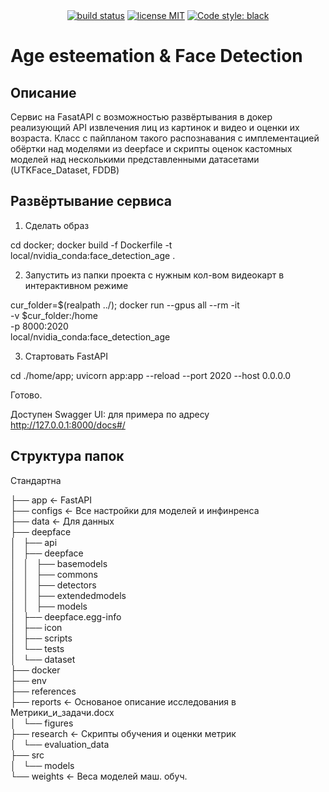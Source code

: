 
<div align="center">
  <a href="https://gitlab.com/ml_edu_tarasov/full_projects/face_p_age_detection/pipelines"><img src="https://gitlab.com/ml_edu_tarasov/full_projects/face_p_age_detection/badges/dev/pipeline.svg" alt="build status"></a>
  <a href="https://opensource.org/licenses/MIT"><img src="https://img.shields.io/badge/License-MIT-yellow.svg" alt="license MIT"></a>
  <a href="https://github.com/psf/black"><img src="https://img.shields.io/badge/code%20style-black-000000.svg" alt="Code style: black"></a>
</div>

# Age esteemation & Face Detection

## Описание

Сервис на FasatAPI с возможностью развёртывания в докер реализующий API извлечения лиц из картинок и видео и оценки их возраста. Класс с пайпланом такого распознавания с имплементацией обёртки над моделями из deepface и скрипты оценок кастомных моделей над несколькими представленными датасетами (UTKFace_Dataset, FDDB)

## Развёртывание сервиса

1) Сделать образ

cd docker;
docker build -f Dockerfile -t local/nvidia_conda:face_detection_age .

2) Запустить из папки проекта с нужным кол-вом видеокарт в интерактивном режиме

cur_folder=$(realpath ../);
docker run --gpus all --rm -it  \
-v $cur_folder:/home \
-p 8000:2020 \
local/nvidia_conda:face_detection_age

3) Стартовать FastAPI

cd ./home/app; uvicorn app:app --reload --port 2020 --host 0.0.0.0


Готово.

Доступен Swagger UI:
для примера по адресу http://127.0.0.1:8000/docs#/


## Структура папок

Стандартна

├── app <- FastAPI  
├── configs <- Все настройки для моделей и инфинренса  
├── data <- Для данных  
├── deepface  
│   ├── api  
│   ├── deepface  
│   │   ├── basemodels  
│   │   ├── commons  
│   │   ├── detectors  
│   │   ├── extendedmodels  
│   │   ├── models  
│   ├── deepface.egg-info  
│   ├── icon  
│   ├── scripts  
│   └── tests  
│       └── dataset  
├── docker  
├── env  
├── references  
├── reports <- Основаное описание исследования в Метрики_и_задачи.docx  
│   └── figures  
├── research <- Скрипты обучения и оценки метрик  
│   └── evaluation_data  
├── src  
│   └── models  
└── weights <- Веса моделей маш. обуч.  

